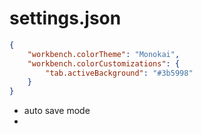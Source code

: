 # settings.json

```json
{
    "workbench.colorTheme": "Monokai",
    "workbench.colorCustomizations": {
        "tab.activeBackground": "#3b5998"
    }
}

```

* auto save mode
*
